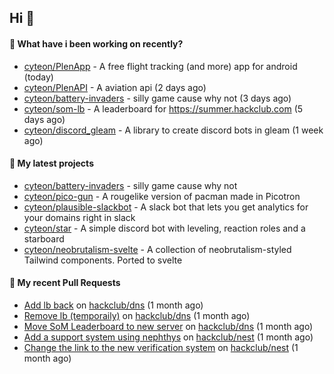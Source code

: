 ## Hi 👋

#### 👀 What have i been working on recently?

- [cyteon/PlenApp](https://github.com/cyteon/PlenApp) - A free flight tracking (and more) app for android (today)
- [cyteon/PlenAPI](https://github.com/cyteon/PlenAPI) - A aviation api (2 days ago)
- [cyteon/battery-invaders](https://github.com/cyteon/battery-invaders) - silly game cause why not (3 days ago)
- [cyteon/som-lb](https://github.com/cyteon/som-lb) - A leaderboard for https://summer.hackclub.com (5 days ago)
- [cyteon/discord_gleam](https://github.com/cyteon/discord_gleam) - A library to create discord bots in gleam (1 week ago)

#### 🌱 My latest projects

- [cyteon/battery-invaders](https://github.com/cyteon/battery-invaders) - silly game cause why not
- [cyteon/pico-gun](https://github.com/cyteon/pico-gun) - A rougelike version of pacman made in Picotron
- [cyteon/plausible-slackbot](https://github.com/cyteon/plausible-slackbot) - A slack bot that lets you get analytics for your domains right in slack
- [cyteon/star](https://github.com/cyteon/star) - A simple discord bot with leveling, reaction roles and a starboard
- [cyteon/neobrutalism-svelte](https://github.com/cyteon/neobrutalism-svelte) - A collection of neobrutalism-styled Tailwind components. Ported to svelte

#### 🔨 My recent Pull Requests

- [Add lb back](https://github.com/hackclub/dns/pull/1910) on [hackclub/dns](https://github.com/hackclub/dns) (1 month ago)
- [Remove lb (temporaily)](https://github.com/hackclub/dns/pull/1909) on [hackclub/dns](https://github.com/hackclub/dns) (1 month ago)
- [Move SoM Leaderboard to new server](https://github.com/hackclub/dns/pull/1908) on [hackclub/dns](https://github.com/hackclub/dns) (1 month ago)
- [Add a support system using nephthys](https://github.com/hackclub/nest/pull/130) on [hackclub/nest](https://github.com/hackclub/nest) (1 month ago)
- [Change the link to the new verification system](https://github.com/hackclub/nest/pull/129) on [hackclub/nest](https://github.com/hackclub/nest) (1 month ago)
